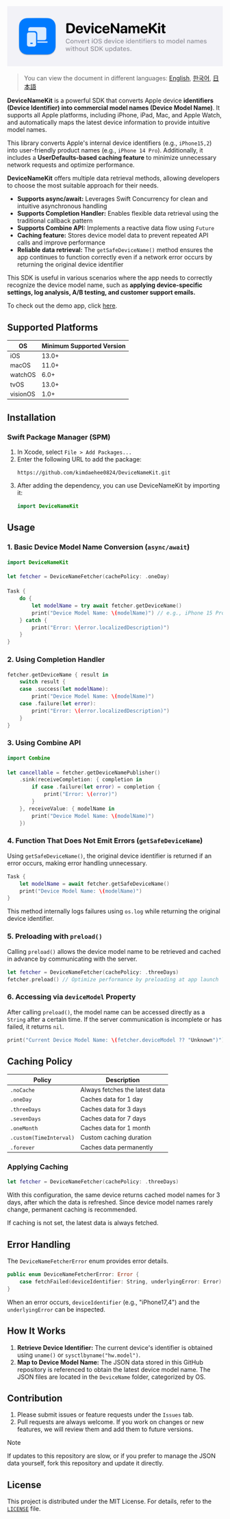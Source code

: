 ![Logo image](Asset/DeviceNameKit_banner.png)

> You can view the document in different languages: [English](README.md), [한국어](README_ko.md), [日本語](README_jp.md)

**DeviceNameKit** is a powerful SDK that converts Apple device **identifiers (Device Identifier) into commercial model names (Device Model Name)**. It supports all Apple platforms, including iPhone, iPad, Mac, and Apple Watch, and automatically maps the latest device information to provide intuitive model names.

This library converts Apple's internal device identifiers (e.g., `iPhone15,2`) into user-friendly product names (e.g., `iPhone 14 Pro`). Additionally, it includes a **UserDefaults-based caching feature** to minimize unnecessary network requests and optimize performance.

**DeviceNameKit** offers multiple data retrieval methods, allowing developers to choose the most suitable approach for their needs.

- **Supports async/await:** Leverages Swift Concurrency for clean and intuitive asynchronous handling
- **Supports Completion Handler:** Enables flexible data retrieval using the traditional callback pattern
- **Supports Combine API:** Implements a reactive data flow using `Future`
- **Caching feature:** Stores device model data to prevent repeated API calls and improve performance
- **Reliable data retrieval:** The `getSafeDeviceName()` method ensures the app continues to function correctly even if a network error occurs by returning the original device identifier

This SDK is useful in various scenarios where the app needs to correctly recognize the device model name, such as **applying device-specific settings, log analysis, A/B testing, and customer support emails.**

To check out the demo app, click [here](https://github.com/kimdaehee0824/DeviceNameKit_Demo).

## Supported Platforms

| OS       | Minimum Supported Version |
| -------- | ------------------------ |
| iOS      | 13.0+                     |
| macOS    | 11.0+                     |
| watchOS  | 6.0+                      |
| tvOS     | 13.0+                     |
| visionOS | 1.0+                      |

## Installation

### Swift Package Manager (SPM)

1. In Xcode, select `File > Add Packages...`
2. Enter the following URL to add the package:
   ```
   https://github.com/kimdaehee0824/DeviceNameKit.git
   ```
3. After adding the dependency, you can use DeviceNameKit by importing it:
   ```swift
   import DeviceNameKit
   ```

## Usage

### 1. Basic Device Model Name Conversion (`async/await`)
```swift
import DeviceNameKit

let fetcher = DeviceNameFetcher(cachePolicy: .oneDay)

Task {
    do {
        let modelName = try await fetcher.getDeviceName()
        print("Device Model Name: \(modelName)") // e.g., iPhone 15 Pro
    } catch {
        print("Error: \(error.localizedDescription)")
    }
}
```

### 2. Using Completion Handler
```swift
fetcher.getDeviceName { result in
    switch result {
    case .success(let modelName):
        print("Device Model Name: \(modelName)")
    case .failure(let error):
        print("Error: \(error.localizedDescription)")
    }
}
```

### 3. Using Combine API
```swift
import Combine

let cancellable = fetcher.getDeviceNamePublisher()
    .sink(receiveCompletion: { completion in
        if case .failure(let error) = completion {
            print("Error: \(error)")
        }
    }, receiveValue: { modelName in
        print("Device Model Name: \(modelName)")
    })
```

### 4. Function That Does Not Emit Errors (`getSafeDeviceName`)
Using `getSafeDeviceName()`, the original device identifier is returned if an error occurs, making error handling unnecessary.

```swift
Task {
    let modelName = await fetcher.getSafeDeviceName()
    print("Device Model Name: \(modelName)")
}
```
This method internally logs failures using `os.log` while returning the original device identifier.

### 5. Preloading with `preload()`
Calling `preload()` allows the device model name to be retrieved and cached in advance by communicating with the server.

```swift
let fetcher = DeviceNameFetcher(cachePolicy: .threeDays)
fetcher.preload() // Optimize performance by preloading at app launch
```

### 6. Accessing via `deviceModel` Property
After calling `preload()`, the model name can be accessed directly as a `String` after a certain time. If the server communication is incomplete or has failed, it returns `nil`.

```swift
print("Current Device Model Name: \(fetcher.deviceModel ?? "Unknown")")
```

## Caching Policy
| Policy | Description |
|---|---|
| `.noCache` | Always fetches the latest data |
| `.oneDay` | Caches data for 1 day |
| `.threeDays` | Caches data for 3 days |
| `.sevenDays` | Caches data for 7 days |
| `.oneMonth` | Caches data for 1 month |
| `.custom(TimeInterval)` | Custom caching duration |
| `.forever` | Caches data permanently |

### Applying Caching
```swift
let fetcher = DeviceNameFetcher(cachePolicy: .threeDays)
```
With this configuration, the same device returns cached model names for 3 days, after which the data is refreshed.
Since device model names rarely change, permanent caching is recommended.

If caching is not set, the latest data is always fetched.

## Error Handling
The `DeviceNameFetcherError` enum provides error details.

```swift
public enum DeviceNameFetcherError: Error {
    case fetchFailed(deviceIdentifier: String, underlyingError: Error)
}
```
When an error occurs, `deviceIdentifier` (e.g., "iPhone17,4") and the `underlyingError` can be inspected.

## How It Works
1. **Retrieve Device Identifier:** The current device's identifier is obtained using `uname()` or `sysctlbyname("hw.model")`.
2. **Map to Device Model Name:** The JSON data stored in this GitHub repository is referenced to obtain the latest device model name. The JSON files are located in the `DeviceName` folder, categorized by OS.

## Contribution

1. Please submit issues or feature requests under the `Issues` tab.
2. Pull requests are always welcome. If you work on changes or new features, we will review them and add them to future versions.

> [!NOTE]
> If updates to this repository are slow, or if you prefer to manage the JSON data yourself, fork this repository and update it directly.

## License

This project is distributed under the MIT License. For details, refer to the [`LICENSE`](LICENSE) file.

